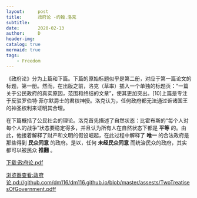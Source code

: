 ```yaml
---
layout:     post
title:      政府论 -约翰.洛克
subtitle:   
date:       2020-02-13
author:     D
header-img: 
catalog: true
mermaid: true
tags:
    - Freedom
---
```



《政府论》分为上篇和下篇。下篇的原始标题似乎是第二册，对应于第一篇论文的标题，第一册。然而，在出版之前，洛克（草率）插入一个单独的标题页：“一篇关于公民政府的真实原因，范围和终结的文章”，使其更加突出。[10]上篇是专注于反驳罗伯特·菲尔默爵士的君权神授。洛克认为，任何政府都无法通过诉诸国王的神圣权利来证明其合理。<br>

在下篇概括了公民社会的理论。洛克首先描述了自然状态：比霍布斯的“每个人对每个人的战争”状态要稳定得多，并且认为所有人在自然状态下都是 **平等** 的。由此，他接着解释了财产和文明的假设崛起，在此过程中解释了 **唯一** 的合法政府是那些得到 **民众同意** 的政府。是以，任何 **未经民众同意** 而统治民众的政府，其实都可以被民众 **推翻** 。
<br>


[下载:政府论.pdf](https://github.com/dm116/dm116.github.io/blob/master/assests/TwoTreatisesOfGovernment.pdf)<br>

  
<a href="https://dm116.github.io/assests/TwoTreatisesOfGovernment.pdf" target="_blank">浏览器查看:政府论.pd://github.com/dm116/dm116.github.io/blob/master/assests/TwoTreatisesOfGovernment.pdff</a>  




